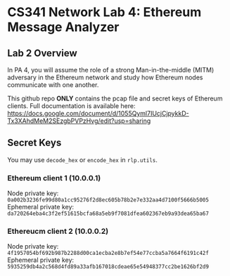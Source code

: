 # CS341 Network Lab 4: Ethereum Message Analyzer

## Lab 2 Overview
In PA 4, you will assume the role of a strong Man-in-the-middle (MITM) adversary in the Ethereum network and study how Ethereum nodes communicate with one another.

This github repo **ONLY** contains the pcap file and secret keys of Ethereum clients.
Full documentation is available here: https://docs.google.com/document/d/1055Qyml7IUcjCjpykkD-Tx3XAhdMeM2SEzgbPVPzHvg/edit?usp=sharing

## Secret Keys
You may use `decode_hex` or `encode_hex` in `rlp.utils`.

### Ethereum client 1 (10.0.0.1)
Node private key: `0a002b3236fe99d80a1cc95276f2d8ec605b78b2e7e332aa4d7100f5666b5005`
Ephemeral private key: `da720264eba4c3f2ef51615bcfa68a5eb9f7081dfea602367eb9a93dea65ba67`

### Ethereucm client 2 (10.0.0.2)
Node private key: `4f1957054bf692b987b2288d00ca1ecba2e8b7ef54e77ccba5a7664f6191c42f`
Ephemeral private key: `5935259db4a2c568d4fd89a33afb167018cdeae65e54948377cc2be1626bf2d9`
